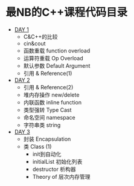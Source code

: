 # 最NB的C++课程代码目录
- [DAY 1](https://github.com/zwx2000/Cpp_Space/tree/master/Cpp/day01)  
    - C&C++的比较
    - cin&cout
    - 函数重载 function overload
    - 运算符重载 Op Overload
    - 默认参数 Default Argument 
    - 引用 & Reference(1)
- [DAY 2](https://github.com/zwx2000/Cpp_Space/tree/master/Cpp/day02)
    - 引用 & Reference(2)  
    - 堆内存操作 new/delete  
    - 内联函数 inline function  
    - 类型强转 Type Cast  
    - 命名空间 namespace  
    - 字符串类 string  
- [DAY 3](https://github.com/zwx2000/Cpp_Space/tree/master/Cpp/day03)  
    - 封装 Encapsulation  
    - 类 Class (1)
        - init到自动化
        - initialList 初始化列表
        - destructor 析构器
        - Theory of 层次内存管理
